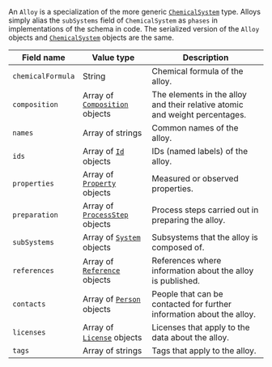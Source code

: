 An `Alloy` is a specialization of the more generic [`ChemicalSystem`](!schema_definition/system/chemical/ChemicalSystem) type. Alloys simply alias the `subSystems` field of `ChemicalSystem` as `phases` in implementations of the schema in code. The serialized version of the `Alloy` objects and [`ChemicalSystem`](!schema_definition/system/chemical/ChemicalSystem) objects are the same.

Field name | Value type | Description
-----------|------------|------------
`chemicalFormula` | String | Chemical formula of the alloy.
`composition` | Array of [`Composition`](!schema_definition/system/chemical/common/Composition) objects | The elements in the alloy and their relative atomic and weight percentages.
`names` | Array of strings | Common names of the alloy.
`ids` | Array of [`Id`](!schema_definition/common/Id) objects | IDs (named labels) of the alloy.
`properties` | Array of [`Property`](!schema_definition/common/Property) objects | Measured or observed properties.
`preparation` | Array of [`ProcessStep`](!schema_definition/common/ProcessStep) objects | Process steps carried out in preparing the alloy.
`subSystems` | Array of [`System`](!schema_definition/system/System) objects | Subsystems that the alloy is composed of.
`references` | Array of [`Reference`](!schema_definition/common/Reference) objects | References where information about the alloy is published.
`contacts` | Array of [`Person`](!schema_definition/common/Person) objects | People that can be contacted for further information about the alloy.
`licenses` | Array of [`License`](!schema_definition/common/License) objects | Licenses that apply to the data about the alloy.
`tags` | Array of strings | Tags that apply to the alloy.
